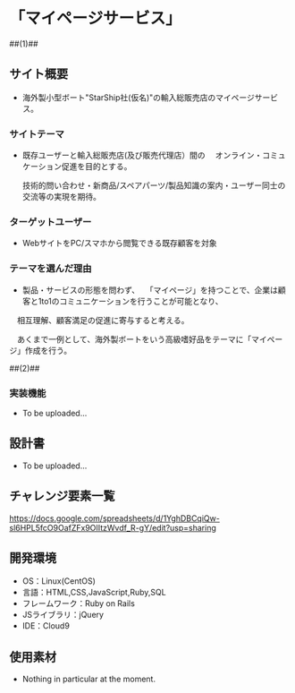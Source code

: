# 「マイページサービス」

##(1)##

## サイト概要
* 海外製小型ボート"StarShip社(仮名)"の輸入総販売店のマイページサービス。

### サイトテーマ
* 既存ユーザーと輸入総販売店(及び販売代理店）間の
　オンライン・コミュケーション促進を目的とする。

  技術的問い合わせ・新商品/スペアパーツ/製品知識の案内・ユーザー同士の交流等の実現を期待。

### ターゲットユーザー
* WebサイトをPC/スマホから閲覧できる既存顧客を対象

### テーマを選んだ理由
* 製品・サービスの形態を問わず、
　「マイページ」を持つことで、企業は顧客と1to1のコミュニケーションを行うことが可能となり、

　相互理解、顧客満足の促進に寄与すると考える。

　あくまで一例として、海外製ボートをいう高級嗜好品をテーマに「マイページ」作成を行う。

##(2)##

### 実装機能
* To be uploaded...

## 設計書
* To be uploaded...

## チャレンジ要素一覧
https://docs.google.com/spreadsheets/d/1YghDBCqiQw-sl6HPL5fcO9OafZFx9OIItzWvdf_R-gY/edit?usp=sharing

## 開発環境
- OS：Linux(CentOS)
- 言語：HTML,CSS,JavaScript,Ruby,SQL
- フレームワーク：Ruby on Rails
- JSライブラリ：jQuery
- IDE：Cloud9

## 使用素材
- Nothing in particular at the moment.
